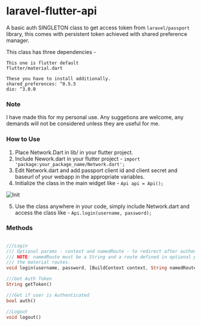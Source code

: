 # laravel-flutter-api
A basic auth SINGLETON class to get access token from `laravel/passport` library, this comes with persistent token achieved with shared preference manager.

This class has three dependencies - 

```
This one is flutter default
flutter/material.dart

These you have to install additionally.
shared_preferences: ^0.5.5
dio: ^3.0.0
```
### Note
I have made this for my personal use. Any suggetions are welcome, any demands will not be considered unless they are useful for me.

### How to Use
1. Place Network.Dart in lib/ in your flutter project.
2. Include Nework.dart in your flutter project - `import 'package:your_package_name/Network.dart';`
3. Edit Network.dart and add passport client id and client secret and baseurl of your webapp in the appropriate variables.
4. Initialize the class in the main widget like - `Api api = Api();`

![Init](https://i.ibb.co/tsw3zDN/image.png)

5. Use the class anywhere in your code, simply include Network.dart and access the class like - `Api.login(username, password);`

### Methods
```dart

///Login
/// Optional params - context and namedRoute - to redirect after authentication
/// NOTE: namedRoute must be a String and a route defined in optional parameter of MaterialApp && Login must be done after specifying
/// the material routes.
void login(username, password, [BuildContext context, String namedRoute])

///Get Auth Token
String getToken()

///Get if user is Authenticated
bool auth()

//Logout
void logout()
```
